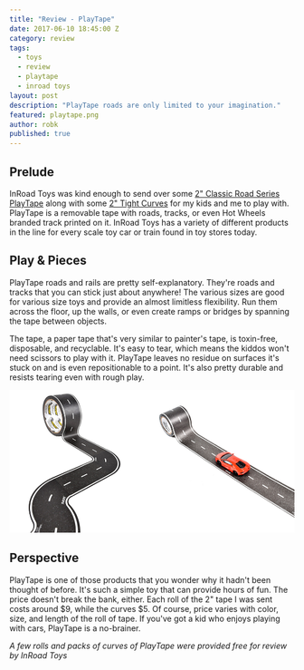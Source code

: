 ```yaml
---
title: "Review - PlayTape"
date: 2017-06-10 18:45:00 Z
category: review
tags:
  - toys
  - review
  - playtape
  - inroad toys
layout: post
description: "PlayTape roads are only limited to your imagination."
featured: playtape.png                                                        
author: robk
published: true
---
```


<h2>Prelude</h2>

InRoad Toys was kind enough to send over some [2" Classic Road Series PlayTape](https://www.inroadtoys.com/classic-road-series-black-30-x-2.html) along with some [2" Tight Curves](https://www.inroadtoys.com/classic-road-series-tight-curve-2-wide.html) for my kids and me to play with. PlayTape is a removable tape with roads, tracks, or even Hot Wheels branded track printed on it. InRoad Toys has a variety of different products in the line for every scale toy car or train found in toy stores today.

<h2>Play & Pieces</h2>

PlayTape roads and rails are pretty self-explanatory. They're roads and tracks that you can stick just about anywhere! The various sizes are good for various size toys and provide an almost limitless flexibility. Run them across the floor, up the walls, or even create ramps or bridges by spanning the tape between objects.

The tape, a paper tape that's very similar to painter's tape, is toxin-free, disposable, and recyclable. It's easy to tear, which means the kiddos won't need scissors to play with it. PlayTape leaves no residue on surfaces it's stuck on and is even repositionable to a point. It's also pretty durable and resists tearing even with rough play.

![PlayTape Classic Road Series](/images/playtape/playtape.jpg)

<h2>Perspective</h2>

PlayTape is one of those products that you wonder why it hadn't been thought of before. It's such a simple toy that can provide hours of fun. The price doesn't break the bank, either. Each roll of the 2" tape I was sent costs around $9, while the curves $5. Of course, price varies with color, size, and length of the roll of tape. If you've got a kid who enjoys playing with cars, PlayTape is a no-brainer.

*A few rolls and packs of curves of PlayTape were provided free for review by InRoad Toys*
